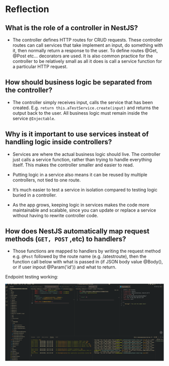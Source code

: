# Reflection

## What is the role of a controller in NestJS?
- The controller defines HTTP routes for CRUD requests. These controller routes can call services that take implement an input, do something with it, then normally return a response to the user. To define routes @Get, @Post etc... decorators are used. It is also common practice for the controller to be relatively small as all it does is call a service function for a particular HTTP request.

## How should business logic be separated from the controller?
- The controller simply receives input, calls the service that has been created. E.g. `return this.aTestService.create(input)` and returns the output back to the user. All business logic must remain inside the service `@Injectable`. 

## Why is it important to use services insteat of handling logic inside controllers?
- Services are where the actual business logic should live. The controller just calls a service function, rather than trying to handle everything itself. This makes the controller smaller and easier to read.

- Putting logic in a service also means it can be reused by multiple controllers, not tied to one route.

- It’s much easier to test a service in isolation compared to testing logic buried in a controller.

- As the app grows, keeping logic in services makes the code more maintainable and scalable, since you can update or replace a service without having to rewrite controller code.

## How does NestJS automatically map request methods (`GET, POST` ,etc) to handlers? 
- Those functions are mapped to handlers by writing the request method e.g. `@Post` followed by the route name (e.g. /atestroute), then the function call below with what is passed in (if JSON body value @Body(), or if user inpout @Param('id')) and what to return.

Endpoint testing working:

![alt text](image.png)